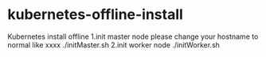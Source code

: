 # kubernetes-offline-install
Kubernetes install offline
1.init master node
please change your hostname to normal like xxxx
./initMaster.sh
2.init worker node
./initWorker.sh
